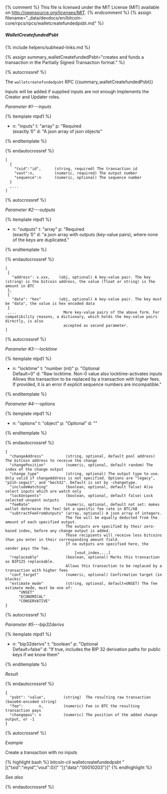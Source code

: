 {% comment %}
This file is licensed under the MIT License (MIT) available on
http://opensource.org/licenses/MIT.
{% endcomment %}
{% assign filename="_data/devdocs/en/bitcoin-core/rpcs/rpcs/walletcreatefundedpsbt.md" %}

##### WalletCreatefundedPsbt
{% include helpers/subhead-links.md %}

{% assign summary_walletCreatefundedPsbt="creates and funds a transaction in the Partially Signed Transaction format." %}

{% autocrossref %}

The `walletcreatefundedpsbt` RPC {{summary_walletCreatefundedPsbt}}

Inputs will be added if supplied inputs are not enough
Implements the Creator and Updater roles.

*Parameter #1---inputs*

{% itemplate ntpd1 %}
- n: "inputs"
  t: "array"
  p: "Required<br>(exactly 1)"
  d: "A json array of json objects"

{% enditemplate %}

{% endautocrossref %}

    [
      {
        "txid":"id",      (string, required) The transaction id
        "vout":n,         (numeric, required) The output number
        "sequence":n      (numeric, optional) The sequence number
      } 
      ,...
    ]

{% autocrossref %}

*Parameter #2---outputs*

{% itemplate ntpd1 %}
- n: "outputs"
  t: "array"
  p: "Required<br>(exactly 1)"
  d: "a json array with outputs (key-value pairs), where none of the keys are duplicated."

{% enditemplate %}

{% endautocrossref %}

    [
     {
       "address": x.xxx,    (obj, optional) A key-value pair. The key (string) is the bitcoin address, the value (float or string) is the amount in BTC
     },
     {
       "data": "hex"        (obj, optional) A key-value pair. The key must be "data", the value is hex encoded data
     }
     ,...                     More key-value pairs of the above form. For compatibility reasons, a dictionary, which holds the key-value pairs directly, is also
                              accepted as second parameter.
    ]

{% autocrossref %}

*Parameter #3---locktime*

{% itemplate ntpd1 %}
- n: "locktime"
  t: "number (int)"
  p: "Optional<br>Default=0"
  d: "Raw locktime. Non-0 value also locktime-activates inputs
       Allows this transaction to be replaced by a transaction with higher fees. If provided, it is an error if explicit sequence numbers are incompatible."

{% enditemplate %}

*Parameter #4---options*

{% itemplate ntpd1 %}
- n: "options"
  t: "object"
  p: "Optional"
  d: ""

{% enditemplate %}

{% endautocrossref %}

    {
      "changeAddress"          (string, optional, default pool address) The bitcoin address to receive the change
      "changePosition"         (numeric, optional, default random) The index of the change output
      "change_type"            (string, optional) The output type to use. Only valid if changeAddress is not specified. Options are "legacy", "p2sh-segwit", and "bech32". Default is set by -changetype.
      "includeWatching"        (boolean, optional, default false) Also select inputs which are watch only
      "lockUnspents"           (boolean, optional, default false) Lock selected unspent outputs
      "feeRate"                (numeric, optional, default not set: makes wallet determine the fee) Set a specific fee rate in BTC/kB
      "subtractFeeFromOutputs" (array, optional) A json array of integers.
                               The fee will be equally deducted from the amount of each specified output.
                               The outputs are specified by their zero-based index, before any change output is added.
                               Those recipients will receive less bitcoins than you enter in their corresponding amount field.
                               If no outputs are specified here, the sender pays the fee.
                                   [vout_index,...]
      "replaceable"            (boolean, optional) Marks this transaction as BIP125 replaceable.
                               Allows this transaction to be replaced by a transaction with higher fees
      "conf_target"            (numeric, optional) Confirmation target (in blocks)
      "estimate_mode"          (string, optional, default=UNSET) The fee estimate mode, must be one of:
          "UNSET"
          "ECONOMICAL"
          "CONSERVATIVE"
    }

{% autocrossref %}

*Parameter #5---bip32derivs*

{% itemplate ntpd1 %}
- n: "bip32derivs"
  t: "boolean"
  p: "Optional<br>Default=false"
  d: "If true, includes the BIP 32 derivation paths for public keys if we know them"

{% enditemplate %}

*Result*

{% endautocrossref %}

    {
      "psbt": "value",        (string)  The resulting raw transaction (base64-encoded string)
      "fee":       n,         (numeric) Fee in BTC the resulting transaction pays
      "changepos": n          (numeric) The position of the added change output, or -1
    }

{% autocrossref %}

*Example*

Create a transaction with no inputs

{% highlight bash %}
bitcoin-cli walletcreatefundedpsbt "[{\"txid\":\"myid\",\"vout\":0}]" "[{\"data\":\"00010203\"}]"
{% endhighlight %}

*See also*

{% endautocrossref %}
